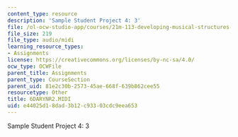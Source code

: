```yaml
---
content_type: resource
description: 'Sample Student Project 4: 3'
file: /ol-ocw-studio-app/courses/21m-113-developing-musical-structures-fall-2002/e44025d18dad3b12c93303cdc9eea653_6DARYNR2.MIDI
file_size: 219
file_type: audio/midi
learning_resource_types:
- Assignments
license: https://creativecommons.org/licenses/by-nc-sa/4.0/
ocw_type: OCWFile
parent_title: Assignments
parent_type: CourseSection
parent_uid: 81e2c30b-2573-45ae-668f-639b862cee55
resourcetype: Other
title: 6DARYNR2.MIDI
uid: e44025d1-8dad-3b12-c933-03cdc9eea653
---
```

Sample Student Project 4: 3